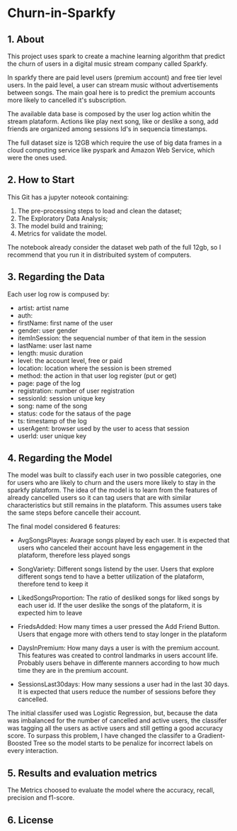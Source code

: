 # Churn-in-Sparkfy

## 1. About
This project uses spark to create a machine learning algorithm that predict the churn of users in a digital music stream company called Sparkfy. 

In sparkfy there are paid level users (premium account) and free tier level users. In the paid level, a user can stream music without advertisements between songs. The main goal here is to predict the premium accounts more likely to cancelled it's subscription.

The available data base is composed by the user log action whitin the stream plataform. Actions like play next song, like or deslike a song, add friends are organized among sessions Id's in sequencia timestamps. 

The full dataset size is 12GB which require the use of big data frames in a cloud computing service like pyspark and Amazon Web Service, which were the ones used.

## 2. How to Start 
This Git has a jupyter noteook containing:
  
  1. The pre-processing steps to load and clean the dataset;
  2. The Exploratory Data Analysis;
  3. The model build and training;
  4. Metrics for validate the model.
  
 The notebook already consider the dataset web path of the full 12gb, so I recommend that you run it in distribuited system of computers. 

## 3. Regarding the Data

Each user log row is compused by:
- artist: artist name
- auth: 
- firstName: first name of the user
- gender: user gender
- itemInSession: the sequencial number of that item in the session
- lastName: user last name
- length: music duration 
- level: the account level, free or paid
- location: location where the session is been stremed
- method: the action in that user log register (put or get) 
- page: page of the log
- registration: number of user registration 
- sessionId: session unique key
- song: name of the song
- status: code for the sataus of the page
- ts: timestamp of the log 
- userAgent: browser used by the user to acess that session 
- userId: user unique key

## 4. Regarding the Model

The model was built to classify each user in two possible categories, one for users who are likely to churn and the users more likely to stay in the sparkfy plataform. The idea of the model is to learn from the features of already cancelled users so it can tag users that are with similar characteristics but still remains in the plataform. This assumes users take the same steps before cancelle their account.

The final model considered 6 features: 

- AvgSongsPlayes: Avarage songs played by each user. It is expected that users who canceled their account have less engagement in the plataform, therefore less 
                  played songs
                  
- SongVariety: Different songs listend by the user. Users that explore different songs tend to have a better utilization of the plataform, therefore tend to keep                it

- LikedSongsProportion: The ratio of desliked songs for liked songs by each user id. If the user deslike the songs of the plataform, it is expected him to leave

- FriedsAdded: How many times a user pressed the Add Friend Button. Users that engage more with others tend to stay longer in the plataform

- DaysInPremium: How many days a user is with the premium account. This features was created to control landmarks in users account life. Probably users behave in                  differente manners according to how much time they are in the premium account.

- SessionsLast30days: How many sessions a user had in the last 30 days. It is expected that users reduce the number of sessions before they cancelled.

The initial classifer used was Logistic Regression, but, because the data was imbalanced for the number of cancelled and active users, the classifer was tagging all the users as active users and still getting a good accuracy score. To surpass this problem, I have changed the classifer to a Gradient-Boosted Tree so the model starts to be penalize for incorrect labels on every interaction. 

## 5. Results and evaluation metrics

The Metrics choosed to evaluate the model where the accuracy, recall, precision and f1-score.

## 6. License

